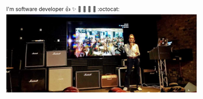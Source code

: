 I'm software developer
:+1: :sparkles: :camel: :tada:
:rocket: :metal: :octocat:
![Suze Shardlow giving a tech talk at Ticketmaster UK](https://github.com/SuzeShardlow/SuzeShardlow.github.io/blob/master/images/public_speaking/ticketmaster.jpg)
